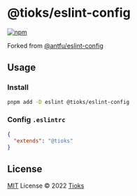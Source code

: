 # @tioks/eslint-config

[![npm](https://img.shields.io/npm/v/@holazz/eslint-config?color=a1b858&label=)](https://npmjs.com/package/@holazz/eslint-config)

Forked from [@antfu/eslint-config](https://github.com/antfu/eslint-config)

## Usage

### Install

```bash
pnpm add -D eslint @tioks/eslint-config
```

### Config `.eslintrc`

```json
{
  "extends": "@tioks"
}
```

## License

[MIT](./LICENSE) License © 2022 [Tioks](https://github.com/Tioks)
